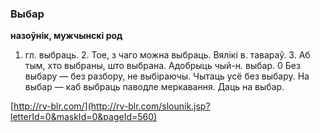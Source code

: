 ### Выбар
**назоўнік, мужчынскі род**

1. гл. выбраць. 2. Тое, з чаго можна выбраць. Вялікі в. тавараў. 3. Аб тым, хто выбраны, што выбрана. Адобрыць чый-н. выбар. 0 Без выбару — без разбору, не выбіраючы. Чытаць усё без выбару. На выбар — каб выбраць паводле меркавання. Даць на выбар.

<a rel="author">[http://rv-blr.com/](http://rv-blr.com/slounik.jsp?letterId=0&maskId=0&pageId=560)</a>
